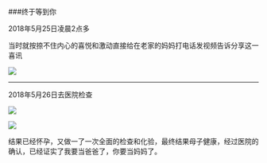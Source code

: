 

###终于等到你

2018年5月25日凌晨2点多

当时就按捺不住内心的喜悦和激动直接给在老家的妈妈打电话发视频告诉分享这一喜讯

![](http://localhost:8000/static/article/mz/img/20180526/img-1.jpg)


------------

2018年5月26日去医院检查

![](http://localhost:8000/static/article/mz/img/20180526/img-2.jpg)

![](http://localhost:8000/static/article/mz/img/20180526/img-3.jpg)

结果已经怀孕，又做一了一次全面的检查和化验，最终结果母子健康，经过医院的确认，已经证实了我要当爸爸了，你要当妈妈了。





